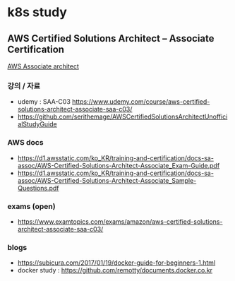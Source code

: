 # k8s study

## AWS Certified Solutions Architect – Associate Certification

[AWS Associate architect](https://aws.amazon.com/ko/certification/certified-solutions-architect-associate/)

### 강의 / 자료

* udemy : SAA-C03 https://www.udemy.com/course/aws-certified-solutions-architect-associate-saa-c03/
* https://github.com/serithemage/AWSCertifiedSolutionsArchitectUnofficialStudyGuide

### AWS docs

* https://d1.awsstatic.com/ko_KR/training-and-certification/docs-sa-assoc/AWS-Certified-Solutions-Architect-Associate_Exam-Guide.pdf
* https://d1.awsstatic.com/ko_KR/training-and-certification/docs-sa-assoc/AWS-Certified-Solutions-Architect-Associate_Sample-Questions.pdf

### exams (open)

* https://www.examtopics.com/exams/amazon/aws-certified-solutions-architect-associate-saa-c03/

### blogs

* https://subicura.com/2017/01/19/docker-guide-for-beginners-1.html
* docker study : https://github.com/remotty/documents.docker.co.kr
